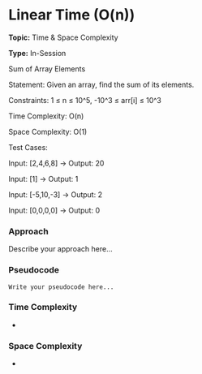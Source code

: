 # Linear Time (O(n))
**Topic:** Time & Space Complexity

**Type:** In-Session


Sum of Array Elements 

Statement: Given an array, find the sum of its elements. 

Constraints: 1 ≤ n ≤ 10^5, -10^3 ≤ arr[i] ≤ 10^3 

Time Complexity: O(n) 

Space Complexity: O(1) 

Test Cases: 

Input: [2,4,6,8] → Output: 20 

Input: [1] → Output: 1 

Input: [-5,10,-3] → Output: 2 

Input: [0,0,0,0] → Output: 0 

### Approach
Describe your approach here...

### Pseudocode
```
Write your pseudocode here...
```

### Time Complexity
- 

### Space Complexity
- 
